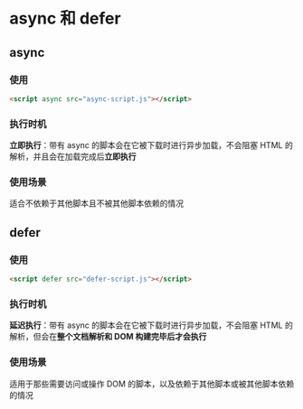 # async 和 defer

## async

### 使用

```html
<script async src="async-script.js"></script>
```

### 执行时机

**立即执行**：带有 async 的脚本会在它被下载时进行异步加载，不会阻塞 HTML 的解析，并且会在加载完成后**立即执行**

### 使用场景

适合不依赖于其他脚本且不被其他脚本依赖的情况

## defer

### 使用

```html
<script defer src="defer-script.js"></script>
```

### 执行时机

**延迟执行**：带有 async 的脚本会在它被下载时进行异步加载，不会阻塞 HTML 的解析，但会在**整个文档解析和 DOM 构建完毕后才会执行**

### 使用场景

适用于那些需要访问或操作 DOM 的脚本，以及依赖于其他脚本或被其他脚本依赖的情况
